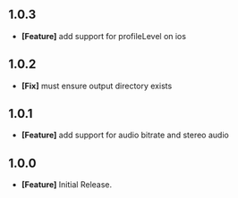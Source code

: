 ## 1.0.3
* **[Feature]** add support for profileLevel on ios

## 1.0.2
* **[Fix]** must ensure output directory exists

## 1.0.1
* **[Feature]** add support for audio bitrate and stereo audio

## 1.0.0
* **[Feature]** Initial Release.
